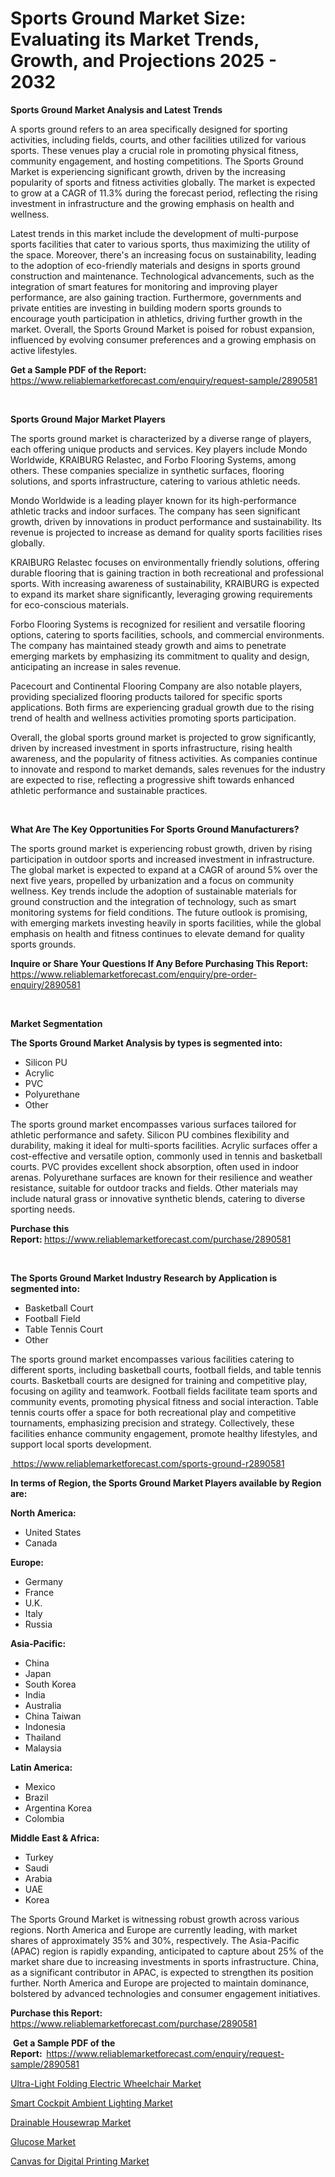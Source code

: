 <p><h1>Sports Ground Market Size: Evaluating its Market Trends, Growth, and Projections 2025 - 2032</h1></p><p><strong>Sports Ground Market Analysis and Latest Trends</strong></p>
<p><p>A sports ground refers to an area specifically designed for sporting activities, including fields, courts, and other facilities utilized for various sports. These venues play a crucial role in promoting physical fitness, community engagement, and hosting competitions. The Sports Ground Market is experiencing significant growth, driven by the increasing popularity of sports and fitness activities globally. The market is expected to grow at a CAGR of 11.3% during the forecast period, reflecting the rising investment in infrastructure and the growing emphasis on health and wellness.</p><p>Latest trends in this market include the development of multi-purpose sports facilities that cater to various sports, thus maximizing the utility of the space. Moreover, there's an increasing focus on sustainability, leading to the adoption of eco-friendly materials and designs in sports ground construction and maintenance. Technological advancements, such as the integration of smart features for monitoring and improving player performance, are also gaining traction. Furthermore, governments and private entities are investing in building modern sports grounds to encourage youth participation in athletics, driving further growth in the market. Overall, the Sports Ground Market is poised for robust expansion, influenced by evolving consumer preferences and a growing emphasis on active lifestyles.</p></p>
<p><strong>Get a Sample PDF of the Report:&nbsp;</strong> <a href="https://www.reliablemarketforecast.com/enquiry/request-sample/2890581?utm_campaign=1903&utm_medium=2&utm_source=Github&utm_content=ia&utm_term=14032025&utm_id=sports-ground">https://www.reliablemarketforecast.com/enquiry/request-sample/2890581</a></p>
<p>&nbsp;</p>
<p><strong>Sports Ground Major Market Players</strong></p>
<p><p>The sports ground market is characterized by a diverse range of players, each offering unique products and services. Key players include Mondo Worldwide, KRAIBURG Relastec, and Forbo Flooring Systems, among others. These companies specialize in synthetic surfaces, flooring solutions, and sports infrastructure, catering to various athletic needs.</p><p>Mondo Worldwide is a leading player known for its high-performance athletic tracks and indoor surfaces. The company has seen significant growth, driven by innovations in product performance and sustainability. Its revenue is projected to increase as demand for quality sports facilities rises globally.</p><p>KRAIBURG Relastec focuses on environmentally friendly solutions, offering durable flooring that is gaining traction in both recreational and professional sports. With increasing awareness of sustainability, KRAIBURG is expected to expand its market share significantly, leveraging growing requirements for eco-conscious materials.</p><p>Forbo Flooring Systems is recognized for resilient and versatile flooring options, catering to sports facilities, schools, and commercial environments. The company has maintained steady growth and aims to penetrate emerging markets by emphasizing its commitment to quality and design, anticipating an increase in sales revenue.</p><p>Pacecourt and Continental Flooring Company are also notable players, providing specialized flooring products tailored for specific sports applications. Both firms are experiencing gradual growth due to the rising trend of health and wellness activities promoting sports participation.</p><p>Overall, the global sports ground market is projected to grow significantly, driven by increased investment in sports infrastructure, rising health awareness, and the popularity of fitness activities. As companies continue to innovate and respond to market demands, sales revenues for the industry are expected to rise, reflecting a progressive shift towards enhanced athletic performance and sustainable practices.</p></p>
<p>&nbsp;</p>
<p><strong>What Are The Key Opportunities For Sports Ground Manufacturers?</strong></p>
<p><p>The sports ground market is experiencing robust growth, driven by rising participation in outdoor sports and increased investment in infrastructure. The global market is expected to expand at a CAGR of around 5% over the next five years, propelled by urbanization and a focus on community wellness. Key trends include the adoption of sustainable materials for ground construction and the integration of technology, such as smart monitoring systems for field conditions. The future outlook is promising, with emerging markets investing heavily in sports facilities, while the global emphasis on health and fitness continues to elevate demand for quality sports grounds.</p></p>
<p><strong>Inquire or Share Your Questions If Any Before Purchasing This Report:</strong> <a href="https://www.reliablemarketforecast.com/enquiry/pre-order-enquiry/2890581?utm_campaign=1903&utm_medium=2&utm_source=Github&utm_content=ia&utm_term=14032025&utm_id=sports-ground">https://www.reliablemarketforecast.com/enquiry/pre-order-enquiry/2890581</a></p>
<p>&nbsp;</p>
<p><strong>Market Segmentation</strong></p>
<p><strong>The Sports Ground Market Analysis by types is segmented into:</strong></p>
<p><ul><li>Silicon PU</li><li>Acrylic</li><li>PVC</li><li>Polyurethane</li><li>Other</li></ul></p>
<p><p>The sports ground market encompasses various surfaces tailored for athletic performance and safety. Silicon PU combines flexibility and durability, making it ideal for multi-sports facilities. Acrylic surfaces offer a cost-effective and versatile option, commonly used in tennis and basketball courts. PVC provides excellent shock absorption, often used in indoor arenas. Polyurethane surfaces are known for their resilience and weather resistance, suitable for outdoor tracks and fields. Other materials may include natural grass or innovative synthetic blends, catering to diverse sporting needs.</p></p>
<p><strong>Purchase this Report:&nbsp;</strong><a href="https://www.reliablemarketforecast.com/purchase/2890581?utm_campaign=1903&utm_medium=2&utm_source=Github&utm_content=ia&utm_term=14032025&utm_id=sports-ground">https://www.reliablemarketforecast.com/purchase/2890581</a></p>
<p>&nbsp;</p>
<p><strong>The Sports Ground Market Industry Research by Application is segmented into:</strong></p>
<p><ul><li>Basketball Court</li><li>Football Field</li><li>Table Tennis Court</li><li>Other</li></ul></p>
<p><p>The sports ground market encompasses various facilities catering to different sports, including basketball courts, football fields, and table tennis courts. Basketball courts are designed for training and competitive play, focusing on agility and teamwork. Football fields facilitate team sports and community events, promoting physical fitness and social interaction. Table tennis courts offer a space for both recreational play and competitive tournaments, emphasizing precision and strategy. Collectively, these facilities enhance community engagement, promote healthy lifestyles, and support local sports development.</p></p>
<p><a href="https://www.reliablemarketforecast.com/sports-ground-r2890581?utm_campaign=1903&utm_medium=2&utm_source=Github&utm_content=ia&utm_term=14032025&utm_id=sports-ground">&nbsp;https://www.reliablemarketforecast.com/sports-ground-r2890581</a></p>
<p><strong>In terms of Region, the Sports Ground Market Players available by Region are:</strong></p>
<p>
    <p> <strong> North America: </strong>
        <ul>
            <li>United States</li>
            <li>Canada</li>
        </ul>
        </p> 
    <p> <strong> Europe: </strong>
        <ul>
            <li>Germany</li>
            <li>France</li>
            <li>U.K.</li>
            <li>Italy</li>
            <li>Russia</li>
        </ul>
        </p> 
    <p> <strong> Asia-Pacific: </strong>
        <ul>
            <li>China</li>
            <li>Japan</li>
            <li>South Korea</li>
            <li>India</li>
            <li>Australia</li>
            <li>China Taiwan</li>
            <li>Indonesia</li>
            <li>Thailand</li>
            <li>Malaysia</li>
        </ul>
        </p> 
    <p> <strong> Latin America: </strong>
        <ul>
            <li>Mexico</li>
            <li>Brazil</li>
            <li>Argentina Korea</li>
            <li>Colombia</li>
        </ul>
        </p> 
    <p> <strong> Middle East & Africa: </strong>
        <ul>
            <li>Turkey</li>
            <li>Saudi</li>
            <li>Arabia</li>
            <li>UAE</li>
            <li>Korea</li>
        </ul>
    </p>
    </p>
<p><p>The Sports Ground Market is witnessing robust growth across various regions. North America and Europe are currently leading, with market shares of approximately 35% and 30%, respectively. The Asia-Pacific (APAC) region is rapidly expanding, anticipated to capture about 25% of the market share due to increasing investments in sports infrastructure. China, as a significant contributor in APAC, is expected to strengthen its position further. North America and Europe are projected to maintain dominance, bolstered by advanced technologies and consumer engagement initiatives.</p></p>
<p><strong>Purchase this Report: </strong><a href="https://www.reliablemarketforecast.com/purchase/2890581?utm_campaign=1903&utm_medium=2&utm_source=Github&utm_content=ia&utm_term=14032025&utm_id=sports-ground">https://www.reliablemarketforecast.com/purchase/2890581</a></p>
<p>&nbsp;<strong>Get a Sample PDF of the Report:&nbsp;&nbsp;</strong><a href="https://www.reliablemarketforecast.com/enquiry/request-sample/2890581?utm_campaign=1903&utm_medium=2&utm_source=Github&utm_content=ia&utm_term=14032025&utm_id=sports-ground">https://www.reliablemarketforecast.com/enquiry/request-sample/2890581</a></p>
<p><strong></strong></p>
<p><p><a href="https://github.com/tentandyik/Market-Research-Report-List-1/blob/main/ultra-light-folding-electric-wheelchair-market.md?utm_campaign=1903&utm_medium=2&utm_source=Github&utm_content=ia&utm_term=14032025&utm_id=sports-ground">Ultra-Light Folding Electric Wheelchair Market</a></p><p><a href="https://github.com/lonanweaseh4/Market-Research-Report-List-1/blob/main/smart-cockpit-ambient-lighting-market.md?utm_campaign=1903&utm_medium=2&utm_source=Github&utm_content=ia&utm_term=14032025&utm_id=sports-ground">Smart Cockpit Ambient Lighting Market</a></p><p><a href="https://github.com/biandnikelrs/Market-Research-Report-List-1/blob/main/drainable-housewrap-market.md?utm_campaign=1903&utm_medium=2&utm_source=Github&utm_content=ia&utm_term=14032025&utm_id=sports-ground">Drainable Housewrap Market</a></p><p><a href="https://github.com/negrocybul4w/Market-Research-Report-List-1/blob/main/glucose-market.md?utm_campaign=1903&utm_medium=2&utm_source=Github&utm_content=ia&utm_term=14032025&utm_id=sports-ground">Glucose Market</a></p><p><a href="https://github.com/myongfranzcs/Market-Research-Report-List-1/blob/main/canvas-for-digital-printing-market.md?utm_campaign=1903&utm_medium=2&utm_source=Github&utm_content=ia&utm_term=14032025&utm_id=sports-ground">Canvas for Digital Printing Market</a></p></p>